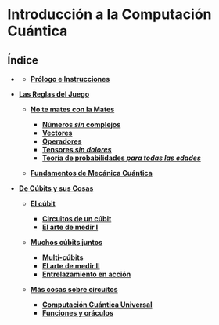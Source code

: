 # Introducción a la Computación Cuántica
## Índice

- **[ ](./Notebooks/Part_00_Intro)**

    - **[Prólogo e Instrucciones](./Notebooks/Part_00_Intro/Chapter_00_Prólogo_myst.ipynb)**


- **[ Las Reglas del Juego](./Notebooks/Part_01_Formalismo)**

    - **[No te mates con la Mates](./Notebooks/Part_01_Formalismo/Chapter_01_01_formalismo_matematico_myst.md)**
        - **[Números *sin* complejos](./Notebooks/Part_01_Formalismo/Chapter_01_02_Formalismo_matemático/Section_01_01_Numeros_Complejos_myst.ipynb)**
        - **[Vectores ](./Notebooks/Part_01_Formalismo/Chapter_01_02_Formalismo_matemático/Section_01_02_Vectores_myst.ipynb)**
        - **[Operadores](./Notebooks/Part_01_Formalismo/Chapter_01_02_Formalismo_matemático/Section_01_03_Operadores_myst.ipynb)**
        - **[Tensores *sin dolores*](./Notebooks/Part_01_Formalismo/Chapter_01_02_Formalismo_matemático/Section_01_04_Tensores_myst.ipynb)**
        - **[Teoría de probabilidades *para todas las edades*](./Notebooks/Part_01_Formalismo/Chapter_01_02_Formalismo_matemático/Section_01_05_Probabilidades_myst.ipynb)**

    - **[Fundamentos de Mecánica Cuántica ](./Notebooks/Part_01_Formalismo/Chapter_02_01_Fundamentos_MC_myst.ipynb)**


- **[ De Cúbits y sus Cosas](./Notebooks/Part_02_Cubits)**

    - **[El cúbit](./Notebooks/Part_02_Cubits/Chapter_01_01_Circuitos_1_cubit_myst.md)**
        - **[Circuitos de un cúbit](./Notebooks/Part_02_Cubits/Chapter_01_02_Circuitos_1_cubit/Section_021_Cubits_myst.ipynb)**
        - **[El arte de medir I](./Notebooks/Part_02_Cubits/Chapter_01_02_Circuitos_1_cubit/Section_024_El_Arte_de_Medir_I_myst.ipynb)**

    - **[Muchos cúbits juntos](./Notebooks/Part_02_Cubits/Chapter_02_01_Circuitos_multicubit_myst.md)**
        - **[Multi-cúbits](./Notebooks/Part_02_Cubits/Chapter_02_02_Circuitos_multicubit/Section_025_Multicubits_myst.ipynb)**
        - **[El arte de medir II](./Notebooks/Part_02_Cubits/Chapter_02_02_Circuitos_multicubit/Section_026_El_Arte_de_Medir_II_myst.ipynb)**
        - **[Entrelazamiento en acción](./Notebooks/Part_02_Cubits/Chapter_02_02_Circuitos_multicubit/Section_027_Entrelazamiento_myst.ipynb)**

    - **[Más cosas sobre circuitos](./Notebooks/Part_02_Cubits/Chapter_03_01_Mas_sobre_circuitos_myst.md)**
        - **[Computación Cuántica Universal](./Notebooks/Part_02_Cubits/Chapter_03_02_Mas_sobre_Circuitos/Section_031_Elementos_Basicos_myst.ipynb)**
        - **[Funciones y oráculos ](./Notebooks/Part_02_Cubits/Chapter_03_02_Mas_sobre_Circuitos/Section_032_CompClasica_myst.ipynb)**
